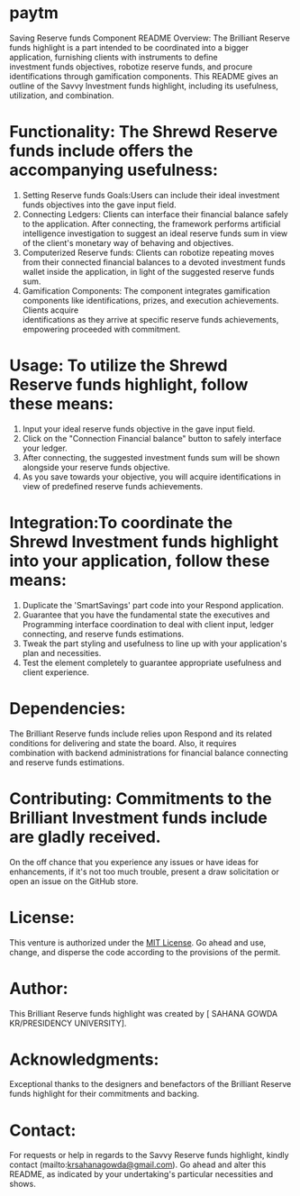 # paytm

  Saving Reserve funds Component README Overview:
        The Brilliant Reserve funds highlight is a part intended to be coordinated into a bigger application, furnishing clients with instruments to define         
        investment funds objectives, robotize reserve funds, and procure identifications through gamification components. This README gives an outline of the Savvy 
        Investment funds highlight, including its usefulness, utilization, and combination. 
  
   # Functionality: The Shrewd Reserve funds include offers the accompanying usefulness: 
  1. Setting Reserve funds Goals:Users can include their ideal investment funds objectives into the gave input field. 
  2. Connecting Ledgers: Clients can interface their financial balance safely to the application. After connecting, the framework performs artificial 
       intelligence 
       investigation to suggest an ideal reserve funds sum in view of the client's monetary way of behaving and objectives. 
  3. Computerized Reserve funds: Clients can robotize repeating moves from their connected financial balances to a devoted investment funds wallet inside the 
       application, in light of the suggested reserve funds sum. 
  4. Gamification Components: The component integrates gamification components like identifications, prizes, and execution achievements. Clients acquire   
       identifications as they arrive at specific reserve funds achievements, empowering proceeded with commitment. 
 
  # Usage: To utilize the Shrewd Reserve funds highlight, follow these means: 
  1. Input your ideal reserve funds objective in the gave input field. 
  2. Click on the "Connection Financial balance" button to safely interface your ledger. 
  3. After connecting, the suggested investment funds sum will be shown alongside your reserve funds objective. 
  4. As you save towards your objective, you will acquire identifications in view of predefined reserve funds achievements.
  
  # Integration:To coordinate the Shrewd Investment funds highlight into your application, follow these means: 
  1. Duplicate the 'SmartSavings' part code into your Respond application.
  2. Guarantee that you have the fundamental state the executives and Programming interface coordination to deal with client input, ledger connecting, and 
     reserve funds estimations.
  3. Tweak the part styling and usefulness to line up with your application's plan and necessities.
  4. Test the element completely to guarantee appropriate usefulness and client experience.
  
  # Dependencies: 
  The Brilliant Reserve funds include relies upon Respond and its related conditions for delivering and state the board. Also, it requires   
  combination with backend administrations for financial balance connecting and reserve funds estimations. 
  
  # Contributing: Commitments to the Brilliant Investment funds include are gladly received. 
  On the off chance that you experience any issues or have ideas for 
  enhancements, if it's not too much trouble, present a draw solicitation or open an issue on the GitHub store. 
  
  # License: 
  This venture is authorized under the [MIT License](https://opensource.org/licenses/MIT). Go ahead and use, change, and disperse the code according to     the 
  provisions of the permit. 
  
  # Author: 
  This Brilliant Reserve funds highlight was created by [ SAHANA GOWDA KR/PRESIDENCY UNIVERSITY]. 
  
  # Acknowledgments: 
  Exceptional thanks to the designers and benefactors of the Brilliant Reserve funds highlight for their commitments and backing. 
  
  # Contact: 
  For requests or help in regards to the Savvy Reserve funds highlight, kindly contact (mailto:krsahanagowda@gmail.com). 
  Go ahead and alter this README, as indicated by your undertaking's particular necessities and shows.
